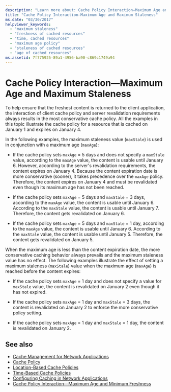 ```yaml
---
description: "Learn more about: Cache Policy Interaction—Maximum Age and Maximum Staleness"
title: "Cache Policy Interaction—Maximum Age and Maximum Staleness"
ms.date: "03/30/2017"
helpviewer_keywords: 
  - "maximum staleness"
  - "freshness of cached resources"
  - "time, cached resources"
  - "maximum age policy"
  - "staleness of cached resources"
  - "age of cached resources"
ms.assetid: 7f775925-89a1-4956-ba90-c869c1749a94
---
```

# Cache Policy Interaction—Maximum Age and Maximum Staleness

To help ensure that the freshest content is returned to the client application, the interaction of client cache policy and server revalidation requirements always results in the most conservative cache policy. All the examples in this topic illustrate the cache policy for a resource that is cached on January 1 and expires on January 4.  
  
 In the following examples, the maximum staleness value (`maxStale`) is used in conjunction with a maximum age (`maxAge`):  
  
- If the cache policy sets `maxAge` = 5 days and does not specify a `maxStale` value, according to the `maxAge` value, the content is usable until January 6. However, according to the server's revalidation requirements, the content expires on January 4. Because the content expiration date is more conservative (sooner), it takes precedence over the `maxAge` policy. Therefore, the content expires on January 4 and must be revalidated even though its maximum age has not been reached.  
  
- If the cache policy sets `maxAge` = 5 days and `maxStale` = 3 days, according to the `maxAge` value, the content is usable until January 6. According to the `maxStale` value, the content is usable until January 7. Therefore, the content gets revalidated on January 6.  
  
- If the cache policy sets `maxAge` = 5 days and `maxStale` = 1 day, according to the `maxAge` value, the content is usable until January 6. According to the `maxStale` value, the content is usable until January 5. Therefore, the content gets revalidated on January 5.  
  
 When the maximum age is less than the content expiration date, the more conservative caching behavior always prevails and the maximum staleness value has no effect. The following examples illustrate the effect of setting a maximum staleness (`maxStale`) value when the maximum age (`maxAge`) is reached before the content expires:  
  
- If the cache policy sets `maxAge` = 1 day and does not specify a value for `maxStale` value, the content is revalidated on January 2 even though it has not expired.  
  
- If the cache policy sets `maxAge` = 1 day and `maxStale` = 3 days, the content is revalidated on January 2 to enforce the more conservative policy setting.  
  
- If the cache policy sets `maxAge` = 1 day and `maxStale` = 1 day, the content is revalidated on January 2.  
  
## See also

- [Cache Management for Network Applications](cache-management-for-network-applications.md)
- [Cache Policy](cache-policy.md)
- [Location-Based Cache Policies](location-based-cache-policies.md)
- [Time-Based Cache Policies](time-based-cache-policies.md)
- [Configuring Caching in Network Applications](configuring-caching-in-network-applications.md)
- [Cache Policy Interaction—Maximum Age and Minimum Freshness](cache-policy-interaction-maximum-age-and-minimum-freshness.md)
